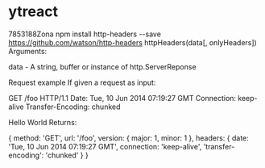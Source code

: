 # ytreact
7853188Zona
npm install http-headers --save
https://github.com/watson/http-headers
httpHeaders(data[, onlyHeaders])
Arguments:

data - A string, buffer or instance of http.ServerReponse

Request example
If given a request as input:

GET /foo HTTP/1.1
Date: Tue, 10 Jun 2014 07:19:27 GMT
Connection: keep-alive
Transfer-Encoding: chunked

Hello World
Returns:

{
  method: 'GET',
  url: '/foo',
  version: { major: 1, minor: 1 },
  headers: {
    date: 'Tue, 10 Jun 2014 07:19:27 GMT',
    connection: 'keep-alive',
    'transfer-encoding': 'chunked'
  }
}
